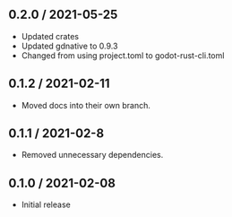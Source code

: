## 0.2.0 / 2021-05-25
- Updated crates
- Updated gdnative to 0.9.3
- Changed from using project.toml to godot-rust-cli.toml

## 0.1.2 / 2021-02-11
- Moved docs into their own branch.

## 0.1.1 / 2021-02-8
- Removed unnecessary dependencies.

## 0.1.0 / 2021-02-08
- Initial release
